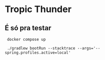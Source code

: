 # Tropic Thunder

## É só pra testar


````shell
 docker compose up  
````


````shell
 ./gradlew bootRun --stacktrace --args='--spring.profiles.active=local'
````
